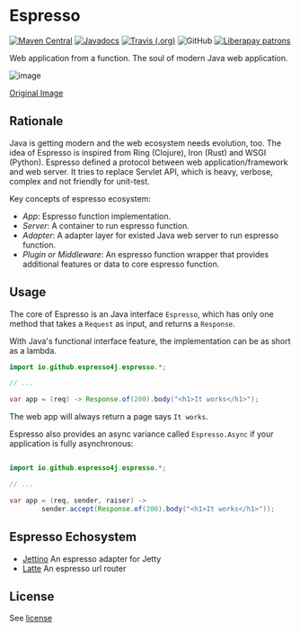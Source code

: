 # Espresso

[![Maven Central](https://img.shields.io/maven-central/v/io.github.espresso4j/espresso.svg)](https://search.maven.org/artifact/io.github.espresso4j/espresso)
[![Javadocs](http://www.javadoc.io/badge/io.github.espresso4j/espresso.svg)](http://www.javadoc.io/doc/io.github.espresso4j/espresso)
[![Travis (.org)](https://img.shields.io/travis/espresso4j/espresso.svg)](https://travis-ci.org/espresso4j/espresso)
![GitHub](https://img.shields.io/github/license/espresso4j/espresso.svg)
[![Liberapay patrons](https://img.shields.io/liberapay/patrons/Sunng.svg)](https://liberapay.com/Sunng/donate)

Web application from a function. The soul of modern Java web
application.

![image](https://images.unsplash.com/photo-1510591509098-f4fdc6d0ff04?ixlib=rb-0.3.5&ixid=eyJhcHBfaWQiOjEyMDd9&s=ab7082dc38626751767a3fd846a8919c&dpr=1&auto=format&fit=crop&w=500&q=80&cs=tinysrgb)

[Original Image](https://unsplash.com/photos/IE-gdqEg45M)

## Rationale

Java is getting modern and the web ecosystem needs evolution, too. The
idea of Espresso is inspired from Ring (Clojure), Iron (Rust) and WSGI
(Python). Espresso defined a protocol between web
application/framework and web server. It tries to replace Servlet API,
which is heavy, verbose, complex and not friendly for unit-test.

Key concepts of espresso ecosystem:

* *App*: Espresso function implementation.
* *Server*: A container to run espresso function.
* *Adapter*: A adapter layer for existed Java web server to run
  espresso function.
* *Plugin or Middleware*: An espresso function wrapper that provides
  additional features or data to core espresso function.

## Usage

The core of Espresso is an Java interface `Espresso`, which has only
one method that takes a `Request` as input, and returns a `Response`.

With Java's functional interface feature, the implementation can be as
short as a lambda.

```java
import io.github.espresso4j.espresso.*;

// ...

var app = (req) -> Response.of(200).body("<h1>It works</h1>");
```

The web app will always return a page says `It works`.

Espresso also provides an async variance called `Espresso.Async` if
your application is fully asynchronous:

```java

import io.github.espresso4j.espresso.*;

// ...

var app = (req, sender, raiser) ->
        sender.accept(Response.of(200).body("<h1>It works</h1>"));
```

## Espresso Echosystem

* [Jettino](https://github.com/espresso4j/jettino) An espresso adapter
  for Jetty
* [Latte](https://github.com/espresso4j/latte) An espresso url router

## License

See [license](https://github.com/espresso4j/espresso/blob/master/LICENSE)
